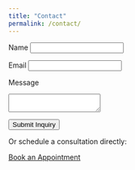 ```yaml
---
title: "Contact"
permalink: /contact/
---
```


<form action="https://formspree.io/f/xeoqeyaw" method="POST">
  <label for="name">Name</label>
  <input type="text" id="name" name="name" required>
  
  <label for="email">Email</label>
  <input type="email" id="email" name="email" required>

  <label for="message">Message</label>
  <textarea id="message" name="message"></textarea>
  
  <button type="submit">Submit Inquiry</button>
</form>

<p>Or schedule a consultation directly:</p>
<a href="https://garethcomau.simplybook.me" class="btn btn--primary">Book an Appointment</a>
